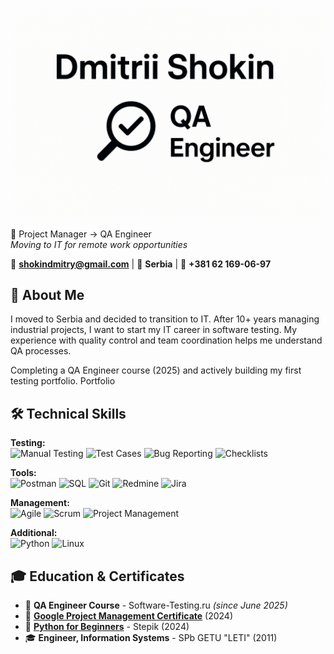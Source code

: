 [![Header](https://raw.githubusercontent.com/Dmitrii-Shokin/Dmitrii-Shokin/main/assets/badge_github.png)](https://www.linkedin.com/in/dmitrii-shokin)

🎯 Project Manager → QA Engineer  
*Moving to IT for remote work opportunities*

📧 **shokindmitry@gmail.com** | 📍 **Serbia** | 📱 **+381 62 169-06-97**

## 🚀 About Me

I moved to Serbia and decided to transition to IT. After 10+ years managing industrial projects, I want to start my IT career in software testing. My experience with quality control and team coordination helps me understand QA processes.

Completing a QA Engineer course (2025) and actively building my first testing portfolio.
Portfolio

## 🛠️ Technical Skills

**Testing:**  
![Manual Testing](https://img.shields.io/badge/Manual_Testing-gray?style=flat&logoColor=white)
![Test Cases](https://img.shields.io/badge/Test_Cases-gray?style=flat&logoColor=white)
![Bug Reporting](https://img.shields.io/badge/Bug_Reporting-gray?style=flat&logoColor=white)
![Checklists](https://img.shields.io/badge/Checklists-gray?style=flat&logoColor=white)

**Tools:**  
![Postman](https://img.shields.io/badge/Postman-gray?style=flat&logo=postman&logoColor=FF6C37)
![SQL](https://img.shields.io/badge/SQL-gray?style=flat&logo=postgresql&logoColor=white)
![Git](https://img.shields.io/badge/Git-gray?style=flat&logo=git&logoColor=F05032)
![Redmine](https://img.shields.io/badge/Redmine-gray?style=flat&logoColor=white)
![Jira](https://img.shields.io/badge/Jira-gray?style=flat&logo=jira&logoColor=0052CC)

**Management:**  
![Agile](https://img.shields.io/badge/Agile-gray?style=flat&logoColor=white)
![Scrum](https://img.shields.io/badge/Scrum-gray?style=flat&logoColor=white)
![Project Management](https://img.shields.io/badge/Project_Management-gray?style=flat&logoColor=white)

**Additional:**  
![Python](https://img.shields.io/badge/Python-gray?style=flat&logo=python&logoColor=3776AB)
![Linux](https://img.shields.io/badge/Linux-gray?style=flat&logo=linux&logoColor=FCC624)

## 🎓 Education & Certificates

- 🎯 **QA Engineer Course** - Software-Testing.ru *(since June 2025)*
- 📜 **[Google Project Management Certificate](https://coursera.org/verify/professional-cert/X3DTDSA5UV9V)** (2024)
- 🐍 **[Python for Beginners](https://stepik.org/cert/2277530?lang=en)** - Stepik (2024)
- 🎓 **Engineer, Information Systems** - SPb GETU "LETI" (2011)

